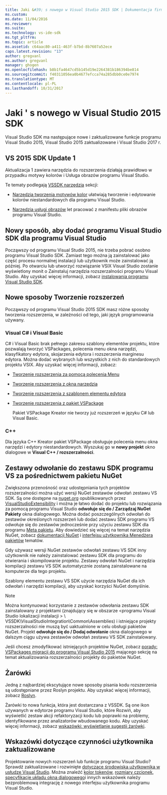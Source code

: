 ```yaml
---
title: Jaki &#39; s nowego w Visual Studio 2015 SDK | Dokumentacja firmy Microsoft
ms.custom: 
ms.date: 11/04/2016
ms.reviewer: 
ms.suite: 
ms.technology: vs-ide-sdk
ms.tgt_pltfrm: 
ms.topic: article
ms.assetid: c64aac80-a411-463f-b7bd-8b7607a52ece
caps.latest.revision: "13"
author: gregvanl
ms.author: gregvanl
manager: ghogen
ms.openlocfilehash: b8b1fa4647cd5b145d19e2264381b186394be814
ms.sourcegitcommit: f40311056ea0b4677efcca74a285dbb0ce0e7974
ms.translationtype: MT
ms.contentlocale: pl-PL
ms.lasthandoff: 10/31/2017
---
```

# <a name="what39s-new-in-the-visual-studio-2015-sdk"></a>Jaki &#39; s nowego w Visual Studio 2015 SDK
Visual Studio SDK ma następujące nowe i zaktualizowane funkcje programu Visual Studio 2015, Visual Studio 2015 zaktualizowane i Visual Studio 2017 r.  
  
## <a name="vs-2015-sdk-update-1"></a>VS 2015 SDK Update 1  
 Aktualizacja 1 zawiera narzędzia do rozszerzenia działają prawidłowo w przypadku motywy kolorów i Usługa obrazów programu Visual Studio.  
  
 Te tematy podlegają [VSSDK narzędzia](../extensibility/internals/vssdk-utilities.md) sekcji:  
  
-   [Narzędzia tworzenia motywów kolor](../extensibility/internals/color-theming-tools.md) ułatwiają tworzenie i edytowanie kolorów niestandardowych dla programu Visual Studio.  
  
-   [Narzędzia usługi obrazów](../extensibility/internals/image-service-tools.md) let pracować z manifestu pliki obrazów programu Visual Studio.  
  
## <a name="new-way-to-add-the-visual-studio-sdk-to-visual-studio"></a>Nowy sposób, aby dodać programu Visual Studio SDK dla programu Visual Studio  
 Począwszy od programu Visual Studio 2015, nie trzeba pobrać osobno programu Visual Studio SDK. Zamiast tego można ją zainstalować jako część procesu normalnej instalacji lub użytkownik może zainstalować ją później. Po otwarciu lub utworzyć rozwiązanie VSIX Visual Studio zostanie wyświetlony monit o Zainstaluj narzędzia rozszerzalności programu Visual Studio. Aby uzyskać więcej informacji, zobacz [instalowania programu Visual Studio SDK](../extensibility/installing-the-visual-studio-sdk.md).  
  
## <a name="new-ways-of-creating-extensions"></a>Nowe sposoby Tworzenie rozszerzeń  
 Począwszy od programu Visual Studio 2015 SDK masz różne sposoby tworzenia rozszerzenia, w zależności od tego, jaki język programowania używany.  
  
### <a name="visual-c-and-visual-basic"></a>Visual C# i Visual Basic  
 C# i Visual Basic brak pełnego zakresu szablony elementów projektu, które pozwalają tworzyć VSPackages, polecenia menu okna narzędzi, klasyfikatory edytora, skojarzenia edytora i rozszerzenia marginesu edytora. Można dodać wybranych lub wszystkich z nich do standardowych projektu VSIX. Aby uzyskać więcej informacji, zobacz:  
  
-   [Tworzenie rozszerzenia za pomocą polecenia Menu](../extensibility/creating-an-extension-with-a-menu-command.md)  
  
-   [Tworzenie rozszerzenia z okna narzędzia](../extensibility/creating-an-extension-with-a-tool-window.md)  
  
-   [Tworzenie rozszerzenia z szablonem elementu edytora](../extensibility/creating-an-extension-with-an-editor-item-template.md)  
  
-   [Tworzenie rozszerzenia z pakiet VSPackage](../extensibility/creating-an-extension-with-a-vspackage.md)  
  
     Pakiet VSPackage Kreator nie tworzy już rozszerzeń w języku C# lub Visual Basic.  
  
### <a name="c"></a>C++  
 Dla języka C++ Kreator pakiet VSPackage obsługuje polecenia menu okna narzędzi i edytory niestandardowych. Wyszukaj go w **nowy projekt** okno dialogowe w **Visual C++ / rozszerzalności**.  
  
## <a name="vs-sdk-reference-assemblies-via-nuget"></a>Zestawy odwołanie do zestawu SDK programu VS za pośrednictwem pakietu NuGet  
 Zwiększona przenośność oraz udostępniania tych projektów rozszerzalności można użyć wersji NuGet zestawów odwołań zestawu VS SDK.  Są one dostępne na [nuget.org](http://www.nuget.org) opublikowanych przez [VisualStudioExtensibility](http://www.nuget.org/profiles/VisualStudioExtensibility) i można je łatwo dodać do projektu lub rozwiązania za pomocą programu Visual Studio **odwołuje się do / Zarządzaj NuGet Pakiety** okna dialogowego. Można dodać poszczególnych odwołań do zestawów określonych rozszerzeń lub dodać zestawu SDK programu VS odwołuje się do zestawów jednocześnie przy użyciu zestawu SDK dla programu [Meta pakietu](http://www.nuget.org/packages/VSSDK_Reference_Assemblies). Aby dowiedzieć się więcej na temat narzędzia NuGet, zobacz [dokumentacji NuGet](http://docs.microsoft.com/NuGet) i [interfejsu użytkownika Menedżera pakietów](http://docs.microsoft.com/NuGet/Tools/Package-Manager-UI) tematów.  
  
 Gdy używasz wersji NuGet zestawów odwołań zestawu VS SDK inny użytkownik nie należy zainstalować zestawu SDK dla programu do otwierania i skompilowanie projektu.  Zestawy odwołań NuGet i narzędzia kompilacji zestawu VS SDK automatycznie zostaną zainstalowane na komputerze dla tego projektu.  
  
 Szablony elementu zestawu VS SDK użycie narzędzia NuGet dla ich odwołań i narzędzi kompilacji, aby uzyskać korzyści NuGet domyślnie.  
  
> [!NOTE]
>  Można kontynuować korzystanie z zestawów odwołania zestawu SDK zainstalowany z projektami (znajdujący się w obszarze \<programu Visual Studio lokalizacji instalacji > \ VSSDK\VisualStudioIntegration\Common\Assemblies) i istniejące projekty rozszerzalności nie muszą być uaktualnione w celu obsługi pakietów NuGet.  Projekt **odwołuje się do / Dodaj odwołanie** okna dialogowego w dalszym ciągu używa zestawów odwołań zestawu VS SDK zainstalowany.  
>   
>  Jeśli chcesz zmodyfikować istniejących projektów NuGet, zobacz [porady: VSPackages migracji do programu Visual Studio 2015](../extensibility/how-to-migrate-extensibility-projects-to-visual-studio-2015.md) mającego sekcję na temat aktualizowania rozszerzalności projekty do pakietów NuGet.  
  
## <a name="light-bulbs"></a>Żarówki  
 Jedną z najbardziej ekscytujące nowe sposoby pisania kodu rozszerzenia są udostępniane przez Roslyn projektu. Aby uzyskać więcej informacji, zobacz [Roslyn](https://github.com/dotnet/Roslyn).  
  
 Żarówki to nowa funkcja, która jest dostarczana z VSSDK. Są one ikon używanych w edytorze programu Visual Studio, które Rozwiń, aby wyświetlić zestaw akcji refaktoryzacji kodu lub poprawki na problemy, identyfikowane przez analizatorów wbudowanego kodu. Aby uzyskać więcej informacji, zobacz [wskazówki: wyświetlanie sugestii żarówki](../extensibility/walkthrough-displaying-light-bulb-suggestions.md).  
  
## <a name="updated-user-experience-guidelines"></a>Wskazówki dotyczące czynności użytkownika zaktualizowane  
 Projektowanie nowych rozszerzeń lub funkcje programu Visual Studio? Sprawdź zaktualizowane i rozwinięte [dotyczące środowiska użytkownika w usłudze Visual Studio](../extensibility/ux-guidelines/visual-studio-user-experience-guidelines.md).  Można znaleźć [kolor tokenów](../extensibility/ux-guidelines/shared-colors-for-visual-studio.md), [rozmiary czcionek](../extensibility/ux-guidelines/fonts-and-formatting-for-visual-studio.md), [specyfikacje układu okna dialogowego](../extensibility/ux-guidelines/layout-for-visual-studio.md)i innych wskazówek należy bezproblemową integrację z nowego interfejsu użytkownika programu Visual Studio.